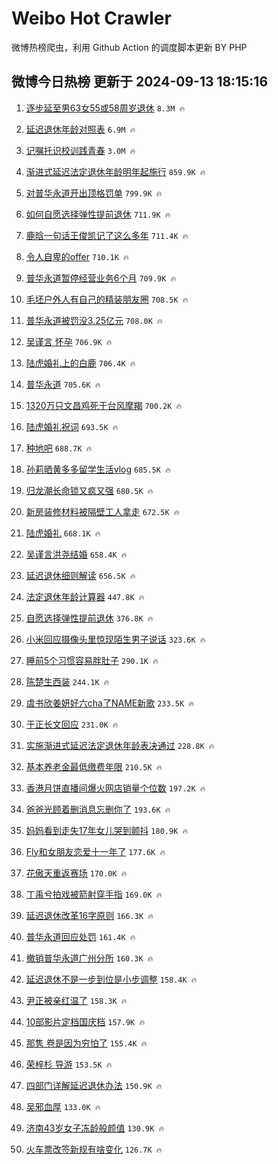 # Weibo Hot Crawler 



微博热榜爬虫，利用 Github Action 的调度脚本更新 BY PHP 


## 微博今日热榜 更新于 2024-09-13 18:15:16 
1. [逐步延至男63女55或58周岁退休](https://s.weibo.com/weibo?q=%23%E9%80%90%E6%AD%A5%E5%BB%B6%E8%87%B3%E7%94%B763%E5%A5%B355%E6%88%9658%E5%91%A8%E5%B2%81%E9%80%80%E4%BC%91%23&t=31&band_rank=1&Refer=top) `8.3M 🔥` 

1. [延迟退休年龄对照表](https://s.weibo.com/weibo?q=%23%E5%BB%B6%E8%BF%9F%E9%80%80%E4%BC%91%E5%B9%B4%E9%BE%84%E5%AF%B9%E7%85%A7%E8%A1%A8%23&t=31&band_rank=2&Refer=top) `6.9M 🔥` 

1. [记嘱托识校训践青春](https://s.weibo.com/weibo?q=%23%E8%AE%B0%E5%98%B1%E6%89%98%E8%AF%86%E6%A0%A1%E8%AE%AD%E8%B7%B5%E9%9D%92%E6%98%A5%23&t=31&band_rank=3&Refer=top) `3.0M 🔥` 

1. [渐进式延迟法定退休年龄明年起施行](https://s.weibo.com/weibo?q=%23%E6%B8%90%E8%BF%9B%E5%BC%8F%E5%BB%B6%E8%BF%9F%E6%B3%95%E5%AE%9A%E9%80%80%E4%BC%91%E5%B9%B4%E9%BE%84%E6%98%8E%E5%B9%B4%E8%B5%B7%E6%96%BD%E8%A1%8C%23&t=31&band_rank=4&Refer=top) `859.9K 🔥` 

1. [对普华永道开出顶格罚单](https://s.weibo.com/weibo?q=%23%E5%AF%B9%E6%99%AE%E5%8D%8E%E6%B0%B8%E9%81%93%E5%BC%80%E5%87%BA%E9%A1%B6%E6%A0%BC%E7%BD%9A%E5%8D%95%23&t=31&band_rank=5&Refer=top) `799.9K 🔥` 

1. [如何自愿选择弹性提前退休](https://s.weibo.com/weibo?q=%23%E5%A6%82%E4%BD%95%E8%87%AA%E6%84%BF%E9%80%89%E6%8B%A9%E5%BC%B9%E6%80%A7%E6%8F%90%E5%89%8D%E9%80%80%E4%BC%91%23&t=31&band_rank=6&Refer=top) `711.9K 🔥` 

1. [鹿晗一句话王俊凯记了这么多年](https://s.weibo.com/weibo?q=%E9%B9%BF%E6%99%97%E4%B8%80%E5%8F%A5%E8%AF%9D%E7%8E%8B%E4%BF%8A%E5%87%AF%E8%AE%B0%E4%BA%86%E8%BF%99%E4%B9%88%E5%A4%9A%E5%B9%B4&t=31&band_rank=7&Refer=top) `711.4K 🔥` 

1. [令人自卑的offer](https://s.weibo.com/weibo?q=%E4%BB%A4%E4%BA%BA%E8%87%AA%E5%8D%91%E7%9A%84offer&t=31&band_rank=8&Refer=top) `710.1K 🔥` 

1. [普华永道暂停经营业务6个月](https://s.weibo.com/weibo?q=%23%E6%99%AE%E5%8D%8E%E6%B0%B8%E9%81%93%E6%9A%82%E5%81%9C%E7%BB%8F%E8%90%A5%E4%B8%9A%E5%8A%A16%E4%B8%AA%E6%9C%88%23&t=31&band_rank=9&Refer=top) `709.9K 🔥` 

1. [毛坯户外人有自己的精装朋友圈](https://s.weibo.com/weibo?q=%23%E6%AF%9B%E5%9D%AF%E6%88%B7%E5%A4%96%E4%BA%BA%E6%9C%89%E8%87%AA%E5%B7%B1%E7%9A%84%E7%B2%BE%E8%A3%85%E6%9C%8B%E5%8F%8B%E5%9C%88%23&t=31&band_rank=10&Refer=top) `708.5K 🔥` 

1. [普华永道被罚没3.25亿元](https://s.weibo.com/weibo?q=%23%E6%99%AE%E5%8D%8E%E6%B0%B8%E9%81%93%E8%A2%AB%E7%BD%9A%E6%B2%A13.25%E4%BA%BF%E5%85%83%23&t=31&band_rank=11&Refer=top) `708.0K 🔥` 

1. [吴谨言 怀孕](https://s.weibo.com/weibo?q=%E5%90%B4%E8%B0%A8%E8%A8%80%20%E6%80%80%E5%AD%95&t=31&band_rank=12&Refer=top) `706.9K 🔥` 

1. [陆虎婚礼上的白鹿](https://s.weibo.com/weibo?q=%23%E9%99%86%E8%99%8E%E5%A9%9A%E7%A4%BC%E4%B8%8A%E7%9A%84%E7%99%BD%E9%B9%BF%23&t=31&band_rank=13&Refer=top) `706.4K 🔥` 

1. [普华永道](https://s.weibo.com/weibo?q=%E6%99%AE%E5%8D%8E%E6%B0%B8%E9%81%93&t=31&band_rank=14&Refer=top) `705.6K 🔥` 

1. [1320万只文昌鸡死于台风摩羯](https://s.weibo.com/weibo?q=%231320%E4%B8%87%E5%8F%AA%E6%96%87%E6%98%8C%E9%B8%A1%E6%AD%BB%E4%BA%8E%E5%8F%B0%E9%A3%8E%E6%91%A9%E7%BE%AF%23&t=31&band_rank=15&Refer=top) `700.2K 🔥` 

1. [陆虎婚礼祝词](https://s.weibo.com/weibo?q=%23%E9%99%86%E8%99%8E%E5%A9%9A%E7%A4%BC%E7%A5%9D%E8%AF%8D%23&t=31&band_rank=16&Refer=top) `693.5K 🔥` 

1. [种地吧](https://s.weibo.com/weibo?q=%E7%A7%8D%E5%9C%B0%E5%90%A7&t=31&band_rank=17&Refer=top) `688.7K 🔥` 

1. [孙莉晒黄多多留学生活vlog](https://s.weibo.com/weibo?q=%23%E5%AD%99%E8%8E%89%E6%99%92%E9%BB%84%E5%A4%9A%E5%A4%9A%E7%95%99%E5%AD%A6%E7%94%9F%E6%B4%BBvlog%23&t=31&band_rank=18&Refer=top) `685.5K 🔥` 

1. [归龙潮长命锁又疯又强](https://s.weibo.com/weibo?q=%23%E5%BD%92%E9%BE%99%E6%BD%AE%E9%95%BF%E5%91%BD%E9%94%81%E5%8F%88%E7%96%AF%E5%8F%88%E5%BC%BA%23&t=31&band_rank=19&Refer=top) `680.5K 🔥` 

1. [新房装修材料被隔壁工人拿走](https://s.weibo.com/weibo?q=%23%E6%96%B0%E6%88%BF%E8%A3%85%E4%BF%AE%E6%9D%90%E6%96%99%E8%A2%AB%E9%9A%94%E5%A3%81%E5%B7%A5%E4%BA%BA%E6%8B%BF%E8%B5%B0%23&t=31&band_rank=20&Refer=top) `672.5K 🔥` 

1. [陆虎婚礼](https://s.weibo.com/weibo?q=%E9%99%86%E8%99%8E%E5%A9%9A%E7%A4%BC&t=31&band_rank=21&Refer=top) `668.1K 🔥` 

1. [吴谨言洪尧结婚](https://s.weibo.com/weibo?q=%23%E5%90%B4%E8%B0%A8%E8%A8%80%E6%B4%AA%E5%B0%A7%E7%BB%93%E5%A9%9A%23&t=31&band_rank=22&Refer=top) `658.4K 🔥` 

1. [延迟退休细则解读](https://s.weibo.com/weibo?q=%23%E5%BB%B6%E8%BF%9F%E9%80%80%E4%BC%91%E7%BB%86%E5%88%99%E8%A7%A3%E8%AF%BB%23&t=31&band_rank=23&Refer=top) `656.5K 🔥` 

1. [法定退休年龄计算器](https://s.weibo.com/weibo?q=%23%E6%B3%95%E5%AE%9A%E9%80%80%E4%BC%91%E5%B9%B4%E9%BE%84%E8%AE%A1%E7%AE%97%E5%99%A8%23&t=31&band_rank=24&Refer=top) `447.8K 🔥` 

1. [自愿选择弹性提前退休](https://s.weibo.com/weibo?q=%23%E8%87%AA%E6%84%BF%E9%80%89%E6%8B%A9%E5%BC%B9%E6%80%A7%E6%8F%90%E5%89%8D%E9%80%80%E4%BC%91%23&t=31&band_rank=25&Refer=top) `376.8K 🔥` 

1. [小米回应摄像头里惊现陌生男子说话](https://s.weibo.com/weibo?q=%23%E5%B0%8F%E7%B1%B3%E5%9B%9E%E5%BA%94%E6%91%84%E5%83%8F%E5%A4%B4%E9%87%8C%E6%83%8A%E7%8E%B0%E9%99%8C%E7%94%9F%E7%94%B7%E5%AD%90%E8%AF%B4%E8%AF%9D%23&t=31&band_rank=26&Refer=top) `323.6K 🔥` 

1. [睡前5个习惯容易胖肚子](https://s.weibo.com/weibo?q=%23%E7%9D%A1%E5%89%8D5%E4%B8%AA%E4%B9%A0%E6%83%AF%E5%AE%B9%E6%98%93%E8%83%96%E8%82%9A%E5%AD%90%23&t=31&band_rank=27&Refer=top) `290.1K 🔥` 

1. [陈楚生西装](https://s.weibo.com/weibo?q=%23%E9%99%88%E6%A5%9A%E7%94%9F%E8%A5%BF%E8%A3%85%23&t=31&band_rank=28&Refer=top) `244.1K 🔥` 

1. [虞书欣姜妍好六cha了NAME新歌](https://s.weibo.com/weibo?q=%E8%99%9E%E4%B9%A6%E6%AC%A3%E5%A7%9C%E5%A6%8D%E5%A5%BD%E5%85%ADcha%E4%BA%86NAME%E6%96%B0%E6%AD%8C&t=31&band_rank=29&Refer=top) `233.5K 🔥` 

1. [于正长文回应](https://s.weibo.com/weibo?q=%23%E4%BA%8E%E6%AD%A3%E9%95%BF%E6%96%87%E5%9B%9E%E5%BA%94%23&t=31&band_rank=30&Refer=top) `231.0K 🔥` 

1. [实施渐进式延迟法定退休年龄表决通过](https://s.weibo.com/weibo?q=%23%E5%AE%9E%E6%96%BD%E6%B8%90%E8%BF%9B%E5%BC%8F%E5%BB%B6%E8%BF%9F%E6%B3%95%E5%AE%9A%E9%80%80%E4%BC%91%E5%B9%B4%E9%BE%84%E8%A1%A8%E5%86%B3%E9%80%9A%E8%BF%87%23&t=31&band_rank=31&Refer=top) `228.8K 🔥` 

1. [基本养老金最低缴费年限](https://s.weibo.com/weibo?q=%23%E5%9F%BA%E6%9C%AC%E5%85%BB%E8%80%81%E9%87%91%E6%9C%80%E4%BD%8E%E7%BC%B4%E8%B4%B9%E5%B9%B4%E9%99%90%23&t=31&band_rank=32&Refer=top) `210.5K 🔥` 

1. [香港月饼直播间爆火网店销量个位数](https://s.weibo.com/weibo?q=%23%E9%A6%99%E6%B8%AF%E6%9C%88%E9%A5%BC%E7%9B%B4%E6%92%AD%E9%97%B4%E7%88%86%E7%81%AB%E7%BD%91%E5%BA%97%E9%94%80%E9%87%8F%E4%B8%AA%E4%BD%8D%E6%95%B0%23&t=31&band_rank=33&Refer=top) `197.2K 🔥` 

1. [爸爸光顾着删消息忘删你了](https://s.weibo.com/weibo?q=%E7%88%B8%E7%88%B8%E5%85%89%E9%A1%BE%E7%9D%80%E5%88%A0%E6%B6%88%E6%81%AF%E5%BF%98%E5%88%A0%E4%BD%A0%E4%BA%86&t=31&band_rank=34&Refer=top) `193.6K 🔥` 

1. [妈妈看到走失17年女儿哭到颤抖](https://s.weibo.com/weibo?q=%23%E5%A6%88%E5%A6%88%E7%9C%8B%E5%88%B0%E8%B5%B0%E5%A4%B117%E5%B9%B4%E5%A5%B3%E5%84%BF%E5%93%AD%E5%88%B0%E9%A2%A4%E6%8A%96%23&t=31&band_rank=35&Refer=top) `180.9K 🔥` 

1. [Fly和女朋友恋爱十一年了](https://s.weibo.com/weibo?q=Fly%E5%92%8C%E5%A5%B3%E6%9C%8B%E5%8F%8B%E6%81%8B%E7%88%B1%E5%8D%81%E4%B8%80%E5%B9%B4%E4%BA%86&t=31&band_rank=36&Refer=top) `177.6K 🔥` 

1. [花傲天重返赛场](https://s.weibo.com/weibo?q=%23%E8%8A%B1%E5%82%B2%E5%A4%A9%E9%87%8D%E8%BF%94%E8%B5%9B%E5%9C%BA%23&t=31&band_rank=37&Refer=top) `170.0K 🔥` 

1. [丁禹兮拍戏被箭射穿手指](https://s.weibo.com/weibo?q=%E4%B8%81%E7%A6%B9%E5%85%AE%E6%8B%8D%E6%88%8F%E8%A2%AB%E7%AE%AD%E5%B0%84%E7%A9%BF%E6%89%8B%E6%8C%87&t=31&band_rank=38&Refer=top) `169.0K 🔥` 

1. [延迟退休改革16字原则](https://s.weibo.com/weibo?q=%23%E5%BB%B6%E8%BF%9F%E9%80%80%E4%BC%91%E6%94%B9%E9%9D%A916%E5%AD%97%E5%8E%9F%E5%88%99%23&t=31&band_rank=39&Refer=top) `166.3K 🔥` 

1. [普华永道回应处罚](https://s.weibo.com/weibo?q=%23%E6%99%AE%E5%8D%8E%E6%B0%B8%E9%81%93%E5%9B%9E%E5%BA%94%E5%A4%84%E7%BD%9A%23&t=31&band_rank=40&Refer=top) `161.4K 🔥` 

1. [撤销普华永道广州分所](https://s.weibo.com/weibo?q=%23%E6%92%A4%E9%94%80%E6%99%AE%E5%8D%8E%E6%B0%B8%E9%81%93%E5%B9%BF%E5%B7%9E%E5%88%86%E6%89%80%23&t=31&band_rank=41&Refer=top) `160.3K 🔥` 

1. [延迟退休不是一步到位是小步调整](https://s.weibo.com/weibo?q=%23%E5%BB%B6%E8%BF%9F%E9%80%80%E4%BC%91%E4%B8%8D%E6%98%AF%E4%B8%80%E6%AD%A5%E5%88%B0%E4%BD%8D%E6%98%AF%E5%B0%8F%E6%AD%A5%E8%B0%83%E6%95%B4%23&t=31&band_rank=42&Refer=top) `158.4K 🔥` 

1. [尹正被亲红温了](https://s.weibo.com/weibo?q=%E5%B0%B9%E6%AD%A3%E8%A2%AB%E4%BA%B2%E7%BA%A2%E6%B8%A9%E4%BA%86&t=31&band_rank=43&Refer=top) `158.3K 🔥` 

1. [10部影片定档国庆档](https://s.weibo.com/weibo?q=%2310%E9%83%A8%E5%BD%B1%E7%89%87%E5%AE%9A%E6%A1%A3%E5%9B%BD%E5%BA%86%E6%A1%A3%23&t=31&band_rank=44&Refer=top) `157.9K 🔥` 

1. [那隽 卷是因为穷怕了](https://s.weibo.com/weibo?q=%E9%82%A3%E9%9A%BD%20%E5%8D%B7%E6%98%AF%E5%9B%A0%E4%B8%BA%E7%A9%B7%E6%80%95%E4%BA%86&t=31&band_rank=45&Refer=top) `155.4K 🔥` 

1. [荣梓杉 导游](https://s.weibo.com/weibo?q=%E8%8D%A3%E6%A2%93%E6%9D%89%20%E5%AF%BC%E6%B8%B8&t=31&band_rank=46&Refer=top) `153.5K 🔥` 

1. [四部门详解延迟退休办法](https://s.weibo.com/weibo?q=%23%E5%9B%9B%E9%83%A8%E9%97%A8%E8%AF%A6%E8%A7%A3%E5%BB%B6%E8%BF%9F%E9%80%80%E4%BC%91%E5%8A%9E%E6%B3%95%23&t=31&band_rank=47&Refer=top) `150.9K 🔥` 

1. [吴邪血厚](https://s.weibo.com/weibo?q=%E5%90%B4%E9%82%AA%E8%A1%80%E5%8E%9A&t=31&band_rank=48&Refer=top) `133.0K 🔥` 

1. [济南43岁女子冻龄般颜值](https://s.weibo.com/weibo?q=%23%E6%B5%8E%E5%8D%9743%E5%B2%81%E5%A5%B3%E5%AD%90%E5%86%BB%E9%BE%84%E8%88%AC%E9%A2%9C%E5%80%BC%23&t=31&band_rank=49&Refer=top) `130.9K 🔥` 

1. [火车票改签新规有啥变化](https://s.weibo.com/weibo?q=%23%E7%81%AB%E8%BD%A6%E7%A5%A8%E6%94%B9%E7%AD%BE%E6%96%B0%E8%A7%84%E6%9C%89%E5%95%A5%E5%8F%98%E5%8C%96%23&t=31&band_rank=50&Refer=top) `126.7K 🔥` 


